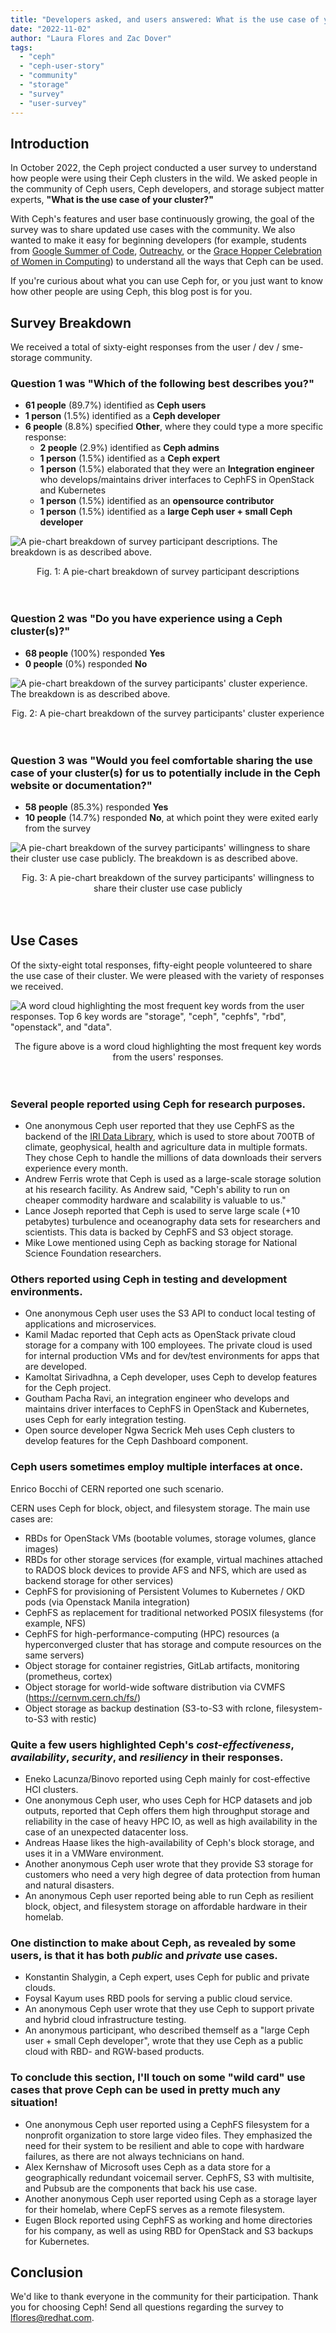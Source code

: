 ```yaml
---
title: "Developers asked, and users answered: What is the use case of your Ceph cluster?"
date: "2022-11-02"
author: "Laura Flores and Zac Dover"
tags:
  - "ceph"
  - "ceph-user-story"
  - "community"
  - "storage"
  - "survey"
  - "user-survey"
---
```


## Introduction

In October 2022, the Ceph project conducted a user survey to understand how people were using their Ceph clusters in the wild.
We asked people in the community of Ceph users, Ceph developers, and storage subject matter experts, **"What is the use case of your cluster?"**

With Ceph's features and user base continuously growing, the goal of the survey was to share updated use cases with the community. We also wanted
to make it easy for beginning developers (for example, students from [Google Summer of Code](https://summerofcode.withgoogle.com/),
[Outreachy](https://www.outreachy.org/), or the [Grace Hopper Celebration of Women in Computing](https://www.gracehoppercelebration.com/)) to
understand all the ways that Ceph can be used.

If you're curious about what you can use Ceph for, or you just want to know how other people are using Ceph, this blog post is for you.

## Survey Breakdown

We received a total of sixty-eight responses from the user / dev / sme-storage community.

### Question 1 was "Which of the following best describes you?"

- **61 people** (89.7%) identified as **Ceph users**
- **1 person** (1.5%) identified as a **Ceph developer**
- **6 people** (8.8%) specified **Other**, where they could type a more specific response:
    - **2 people** (2.9%) identified as **Ceph admins**
    - **1 person** (1.5%) identified as a **Ceph expert**
    - **1 person** (1.5%) elaborated that they were an **Integration engineer** who develops/maintains driver interfaces to CephFS in OpenStack and Kubernetes
    - **1 person** (1.5%) identified as an **opensource contributor**
    - **1 person** (1.5%) identified as a **large Ceph user + small Ceph developer**

![A pie-chart breakdown of survey participant descriptions. The breakdown is as described above.](images/question_1.png)

<center>Fig. 1: A pie-chart breakdown of survey participant descriptions</center><br><br>
    
### Question 2 was "Do you have experience using a Ceph cluster(s)?"
    
- **68 people** (100%) responded **Yes**
- **0 people** (0%) responded **No**

![A pie-chart breakdown of the survey participants' cluster experience. The breakdown is as described above.](images/question_2.png)

<center>Fig. 2: A pie-chart breakdown of the survey participants' cluster experience</center><br><br>

### Question 3 was "Would you feel comfortable sharing the use case of your cluster(s) for us to potentially include in the Ceph website or documentation?"

- **58 people** (85.3%) responded **Yes**
- **10 people** (14.7%) responded **No**, at which point they were exited early from the survey

![A pie-chart breakdown of the survey participants' willingness to share their cluster use case publicly. The breakdown is as described above.](images/question_3.png)

<center>Fig. 3: A pie-chart breakdown of the survey participants' willingness to share their cluster use case publicly</center><br><br>
    
## Use Cases

Of the sixty-eight total responses, fifty-eight people volunteered to share the use case of their cluster. We were pleased with the variety of responses we
received.

![A word cloud highlighting the most frequent key words from the user responses. Top 6 key words are "storage", "ceph", "cephfs", "rbd", "openstack", and "data".](images/word_cloud_2.png)

<center>The figure above is a word cloud highlighting the most frequent key words from the users' responses.</center><br><br>

### Several people reported using Ceph for research purposes.

- One anonymous Ceph user reported that they use CephFS as the backend of the [IRI Data Library](https://iri.columbia.edu/resources/data-library/), which is used
  to store about 700TB of climate, geophysical, health and agriculture data in multiple formats. They chose Ceph to handle the millions of data downloads their
  servers experience every month.
- Andrew Ferris wrote that Ceph is used as a large-scale storage solution at his research facility. As Andrew said, "Ceph's ability to run on cheaper commodity
  hardware and scalability is valuable to us."
- Lance Joseph reported that Ceph is used to serve large scale (+10 petabytes) turbulence and oceanography data sets for researchers and scientists. This data is
  backed by CephFS and S3 object storage.
- Mike Lowe mentioned using Ceph as backing storage for National Science Foundation researchers.

### Others reported using Ceph in testing and development environments.

- One anonymous Ceph user uses the S3 API to conduct local testing of applications and microservices.
- Kamil Madac reported that Ceph acts as OpenStack private cloud storage for a company with 100 employees. The private cloud is used for internal production VMs
  and for dev/test environments for apps that are developed.
- Kamoltat Sirivadhna, a Ceph developer, uses Ceph to develop features for the Ceph project.
- Goutham Pacha Ravi, an integration engineer who develops and maintains driver interfaces to CephFS in OpenStack and Kubernetes, uses Ceph for early integration testing.
- Open source developer Ngwa Secrick Meh uses Ceph clusters to develop features for the Ceph Dashboard component.

### Ceph users sometimes employ multiple interfaces at once.

Enrico Bocchi of CERN reported one such scenario.

CERN uses Ceph for block, object, and filesystem storage. The main use cases are:

- RBDs for OpenStack VMs (bootable volumes, storage volumes, glance images)
- RBDs for other storage services (for example, virtual machines attached to RADOS block devices to provide AFS and NFS, which are used as backend storage for other
  services)
- CephFS for provisioning of Persistent Volumes to Kubernetes / OKD pods (via Openstack Manila integration)
- CephFS as replacement for traditional networked POSIX filesystems (for example, NFS)
- CephFS for high-performance-computing (HPC) resources (a hyperconverged cluster that has storage and compute resources on the same servers)
- Object storage for container registries, GitLab artifacts, monitoring (prometheus, cortex)
- Object storage for world-wide software distribution via CVMFS (https://cernvm.cern.ch/fs/)
- Object storage as backup destination (S3-to-S3 with rclone, filesystem-to-S3 with restic)

### Quite a few users highlighted Ceph's *cost-effectiveness*, *availability*, *security*, and *resiliency* in their responses.

- Eneko Lacunza/Binovo reported using Ceph mainly for cost-effective HCI clusters.
- One anonymous Ceph user, who uses Ceph for HCP datasets and job outputs, reported that Ceph offers them high throughput storage and reliability in the case of heavy
  HPC IO, as well as high availability in the case of an unexpected datacenter loss.
- Andreas Haase likes the high-availability of Ceph's block storage, and uses it in a VMWare environment.
- Another anonymous Ceph user wrote that they provide S3 storage for customers who need a very high degree of data protection from human and natural disasters.
- An anonymous Ceph user reported being able to run Ceph as resilient block, object, and filesystem storage on affordable hardware in their homelab.

### One distinction to make about Ceph, as revealed by some users, is that it has both *public* and *private* use cases.

- Konstantin Shalygin, a Ceph expert, uses Ceph for public and private clouds.
- Foysal Kayum uses RBD pools for serving a public cloud service.
- An anonymous Ceph user wrote that they use Ceph to support private and hybrid cloud infrastructure testing.
- An anonymous participant, who described themself as a "large Ceph user + small Ceph developer", wrote that they use Ceph as a public cloud with RBD- and RGW-based products.

### To conclude this section, I'll touch on some "wild card" use cases that prove Ceph can be used in pretty much any situation!

- One anonymous Ceph user reported using a CephFS filesystem for a nonprofit organization to store large video files. They emphasized the need for their system to be resilient
  and able to cope with hardware failures, as there are not always technicians on hand.
- Alex Kernshaw of Microsoft uses Ceph as a data store for a geographically redundant voicemail server. CephFS, S3 with multisite, and Pubsub are the components that back his use case.
- Another anonymous Ceph user reported using Ceph as a storage layer for their homelab, where CepFS serves as a remote filesystem.
- Eugen Block reported using CephFS as working and home directories for his company, as well as using RBD for OpenStack and S3 backups for Kubernetes.

## Conclusion

We'd like to thank everyone in the community for their participation. Thank you for choosing Ceph! Send all questions regarding the survey to <lflores@redhat.com>.
